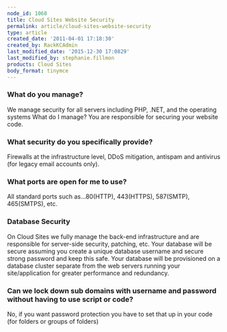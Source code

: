 ```yaml
---
node_id: 1060
title: Cloud Sites Website Security
permalink: article/cloud-sites-website-security
type: article
created_date: '2011-04-01 17:18:30'
created_by: RackKCAdmin
last_modified_date: '2015-12-30 17:0829'
last_modified_by: stephanie.fillmon
products: Cloud Sites
body_format: tinymce
---
```


### What do you manage?

We manage security for all servers including PHP, .NET, and the
operating systems What do I manage? You are responsible for securing
your website code. 

### What security do you specifically provide?

Firewalls at the infrastructure level, DDoS mitigation, antispam and
antivirus (for legacy email accounts only).

### What ports are open for me to use?

All standard ports such as...80(HTTP), 443(HTTPS), 587(SMTP),
465(SMTPS), etc.

### Database Security

On Cloud Sites we fully manage the back-end infrastructure and are
responsible for server-side security, patching, etc.  Your database will
be secure assuming you create a unique database username and secure
strong password and keep this safe.  Your database will be provisioned
on a database cluster separate from the web servers running your
site/application for greater performance and redundancy.

### Can we lock down sub domains with username and password without having to use script or code?

No, if you want password protection you have to set that up in your code
(for folders or groups of folders)

